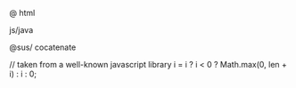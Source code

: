 @
html

js/java

@sus/
cocatenate

// taken from a well-known javascript library
i = i ? i < 0 ? Math.max(0, len + i) : i : 0;
